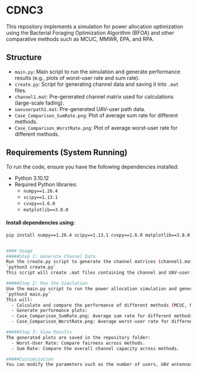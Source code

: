 # **CDNC3**  

This repository implements a simulation for power allocation optimization using the Bacterial Foraging Optimization Algorithm (BFOA) and other comparative methods such as MCUC, MMWR, EPA, and RPA.

## **Structure**
- `main.py`: Main script to run the simulation and generate performance results (e.g., plots of worst-user rate and sum rate).
- `create.py`: Script for generating channel data and saving it into `.mat` files.
- `channel1.mat`: Pre-generated channel matrix used for calculations (large-scale fading).
- `uavuserpath1.mat`: Pre-generated UAV-user path data.
- `Case_Comparison_SumRate.png`: Plot of average sum rate for different methods.
- `Case_Comparison_WorstRate.png`: Plot of average worst-user rate for different methods.

## **Requirements (System Running)**
To run the code, ensure you have the following dependencies installed:
- Python 3.10.12
- Required Python libraries:
  - `numpy==1.26.4`
  - `scipy==1.13.1`
  - `cvxpy==1.6.0`
  - `matplotlib==3.8.0`

#### Install dependencies using:
```bash
pip install numpy==1.26.4 scipy==1.13.1 cvxpy==1.6.0 matplotlib==3.8.0


#### Usage
#####Step 1: Generate Channel Data
Run the create.py script to generate the channel matrices (channel1.mat and uavuserpath1.mat):
`python3 create.py`
This script will create .mat files containing the channel and UAV-user path data, which are necessary for running the simulation.

#####Step 2: Run the Simulation
Use the main.py script to run the power allocation simulation and generate results:
`python3 main.py`
This will:
  - Calculate and compare the performance of different methods (MCUC, MMWR, EPA, RPA, and BFOA).
  - Generate performance plots:
  - Case_Comparison_SumRate.png: Average sum rate for different methods.
  - Case_Comparison_WorstRate.png: Average worst-user rate for different methods.

#####Step 3: View Results
The generated plots are saved in the repository folder:
  - Worst-User Rate: Compare fairness across methods.
  - Sum Rate: Compare the overall channel capacity across methods.

#####Customization
You can modify the parameters such as the number of users, UAV antennas, and total power in the main.py script.
